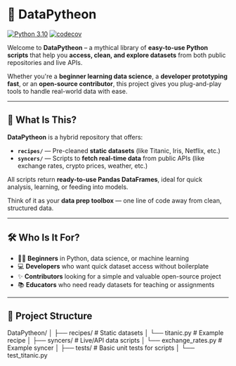 # :snake: DataPytheon

[![Python 3.10](https://img.shields.io/badge/python-3.10-blue.svg)](https://www.python.org/downloads/release/python-3100/)
[![codecov](https://codecov.io/gh/leftkats/DataPytheon/graph/badge.svg?token=C69BFSAR0S)](https://codecov.io/gh/leftkats/DataPytheon)


Welcome to **DataPytheon** – a mythical library of **easy-to-use Python scripts** that help you **access, clean, and explore datasets** from both public repositories and live APIs.

Whether you're a **beginner learning data science**, a **developer prototyping fast**, or an **open-source contributor**, this project gives you plug-and-play tools to handle real-world data with ease.

---

## :bookmark_tabs: What Is This?

**DataPytheon** is a hybrid repository that offers:

- **`recipes/`** — Pre-cleaned **static datasets** (like Titanic, Iris, Netflix, etc.)
- **`syncers/`** — Scripts to **fetch real-time data** from public APIs (like exchange rates, crypto prices, weather, etc.)

All scripts return **ready-to-use Pandas DataFrames**, ideal for quick analysis, learning, or feeding into models.

Think of it as your **data prep toolbox** — one line of code away from clean, structured data.

---

## :hammer_and_wrench: Who Is It For?

- :student: **Beginners** in Python, data science, or machine learning
- :computer: **Developers** who want quick dataset access without boilerplate
- :sparkles: **Contributors** looking for a simple and valuable open-source project
- :books: **Educators** who need ready datasets for teaching or assignments

---

## :file_folder: Project Structure

DataPytheon/
│
├── recipes/                    # Static datasets
│   └── titanic.py              # Example recipe
│
├── syncers/                    # Live/API data scripts
│   └── exchange_rates.py       # Example syncer
│
├── tests/                      # Basic unit tests for scripts
│   └── test_titanic.py

